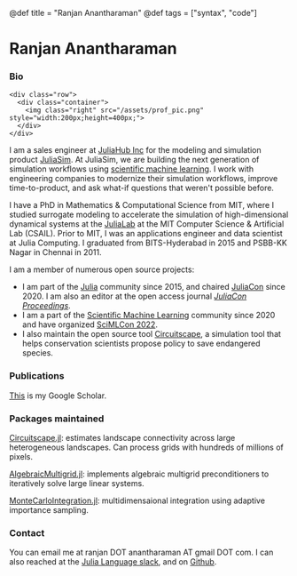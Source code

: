 @def title = "Ranjan Anantharaman"
@def tags = ["syntax", "code"]

# Ranjan Anantharaman

### Bio

~~~
<div class="row">
  <div class="container">
    <img class="right" src="/assets/prof_pic.png" style="width:200px;height=400px;">
  </div>
</div>
~~~
I am a sales engineer at [JuliaHub Inc](https://juliahub.com) for the modeling and simulation product [JuliaSim](https://juliahub.com/products/juliasim/). At JuliaSim, we are building the next generation of simulation workflows using [scientific machine learning](https://sciml.ai/). I work with engineering companies to modernize their simulation workflows, improve time-to-product, and ask what-if questions that weren't possible before. 

I have a PhD in Mathematics & Computational Science from MIT, where I studied surrogate modeling to
accelerate the simulation of high-dimensional dynamical systems at the [JuliaLab](https://julia.mit.edu) at the MIT Computer Science & Artificial Lab (CSAIL). Prior to MIT, I was an applications engineer and data scientist at Julia Computing. I 
graduated from BITS-Hyderabad in 2015 and PSBB-KK Nagar in Chennai in 2011.  

I am a member of numerous open source projects: 

* I am part of the [Julia](https://julialang.org) community since 2015, and chaired [JuliaCon](https//juliacon.org) since 2020. I am also an editor at the open access journal [*JuliaCon Proceedings*](https://proceedings.juliacon.org).
* I am a part of the [Scientific Machine Learning](https://sciml.ai) community since 2020 and have organized [SciMLCon 2022](https://scimlcon.org).
* I also maintain the open source tool [Circuitscape](https://circuitscape.org), a simulation tool that helps conservation scientists propose policy to save endangered species. 

### Publications

[This](https://scholar.google.com/citations?user=OxtseY8AAAAJ&hl=en) is my Google Scholar.

### Packages maintained

[Circuitscape.jl](https://github.com/Circuitscape/Circuitscape.jl): 
estimates landscape connectivity across large heterogeneous landscapes. 
Can process grids with hundreds of millions of pixels.

[AlgebraicMultigrid.jl](https://github.com/JuliaLinearAlgebra/AlgebraicMultigrid.jl):
implements algebraic multigrid preconditioners to iteratively solve large linear systems.

[MonteCarloIntegration.jl](https://github.com/ranjanan/MonteCarloIntegration.jl): 
multidimensaional integration using adaptive importance sampling.

### Contact
You can email me at ranjan DOT anantharaman AT gmail DOT com. I can also reached at the 
[Julia Language slack](https://julialang.org/slack/), and on 
[Github](https://github.com/ranjanan). 




